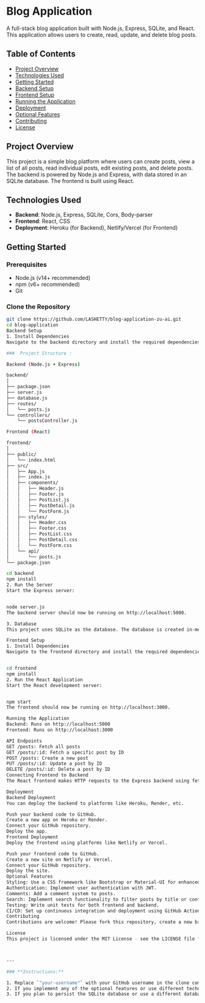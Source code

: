 # Blog Application

A full-stack blog application built with Node.js, Express, SQLite, and React. This application allows users to create, read, update, and delete blog posts.

## Table of Contents

- [Project Overview](#project-overview)
- [Technologies Used](#technologies-used)
- [Getting Started](#getting-started)
- [Backend Setup](#backend-setup)
- [Frontend Setup](#frontend-setup)
- [Running the Application](#running-the-application)
- [Deployment](#deployment)
- [Optional Features](#optional-features)
- [Contributing](#contributing)
- [License](#license)

## Project Overview

This project is a simple blog platform where users can create posts, view a list of all posts, read individual posts, edit existing posts, and delete posts. The backend is powered by Node.js and Express, with data stored in an SQLite database. The frontend is built using React.

## Technologies Used

- **Backend**: Node.js, Express, SQLite, Cors, Body-parser
- **Frontend**: React, CSS
- **Deployment**: Heroku (for Backend), Netlify/Vercel (for Frontend)

## Getting Started

### Prerequisites

- Node.js (v14+ recommended)
- npm (v6+ recommended)
- Git

### Clone the Repository

```bash
git clone https://github.com/LASHETTY/blog-application-zu-ai.git
cd blog-application
Backend Setup
1. Install Dependencies
Navigate to the backend directory and install the required dependencies:

###  Project Structure : 

Backend (Node.js + Express)

backend/
│
├── package.json
├── server.js
├── database.js
├── routes/
│   └── posts.js
└── controllers/
    └── postsController.js

Frontend (React)

frontend/
│
├── public/
│   └── index.html
├── src/
│   ├── App.js
│   ├── index.js
│   ├── components/
│   │   ├── Header.js
│   │   ├── Footer.js
│   │   ├── PostList.js
│   │   ├── PostDetail.js
│   │   └── PostForm.js
│   ├── styles/
│   │   ├── Header.css
│   │   ├── Footer.css
│   │   ├── PostList.css
│   │   ├── PostDetail.css
│   │   └── PostForm.css
│   └── api/
│       └── posts.js
└── package.json    

cd backend
npm install
2. Run the Server
Start the Express server:


node server.js
The backend server should now be running on http://localhost:5000.

3. Database
This project uses SQLite as the database. The database is created in-memory, so it resets every time the server restarts. You can modify the database.js file to use a persistent SQLite file if needed.

Frontend Setup
1. Install Dependencies
Navigate to the frontend directory and install the required dependencies:


cd frontend
npm install
2. Run the React Application
Start the React development server:


npm start
The frontend should now be running on http://localhost:3000.

Running the Application
Backend: Runs on http://localhost:5000
Frontend: Runs on http://localhost:3000

API Endpoints
GET /posts: Fetch all posts
GET /posts/:id: Fetch a specific post by ID
POST /posts: Create a new post
PUT /posts/:id: Update a post by ID
DELETE /posts/:id: Delete a post by ID
Connecting Frontend to Backend
The React frontend makes HTTP requests to the Express backend using fetch or axios. Make sure both servers are running and the frontend is configured to point to the correct backend API URL.

Deployment
Backend Deployment
You can deploy the backend to platforms like Heroku, Render, etc.

Push your backend code to GitHub.
Create a new app on Heroku or Render.
Connect your GitHub repository.
Deploy the app.
Frontend Deployment
Deploy the frontend using platforms like Netlify or Vercel.

Push your frontend code to GitHub.
Create a new site on Netlify or Vercel.
Connect your GitHub repository.
Deploy the site.
Optional Features
Styling: Use a CSS framework like Bootstrap or Material-UI for enhanced UI.
Authentication: Implement user authentication with JWT.
Comments: Add a comment system to posts.
Search: Implement search functionality to filter posts by title or content.
Testing: Write unit tests for both frontend and backend.
CI/CD: Set up continuous integration and deployment using GitHub Actions.
Contributing
Contributions are welcome! Please fork this repository, create a new branch, and submit a pull request.

License
This project is licensed under the MIT License - see the LICENSE file for details.



---

### **Instructions:**

1. Replace `"your-username"` with your GitHub username in the clone command.
2. If you implement any of the optional features or use different technologies, update the relevant sections.
3. If you plan to persist the SQLite database or use a different database, modify the database setup instructions accordingly.
